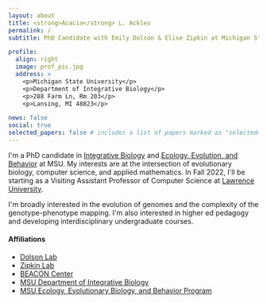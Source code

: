 ```yaml
---
layout: about
title: <strong>Acacia</strong> L. Ackles
permalink: /
subtitle: PhD Candidate with Emily Dolson & Elise Zipkin at Michigan State University | she/her they/them

profile:
  align: right
  image: prof_pic.jpg
  address: >
    <p>Michigan State University</p>
    <p>Department of Integrative Biology</p>
    <p>288 Farm Ln, Rm 203</p>
    <p>Lansing, MI 48823</p>

news: false
social: true
selected_papers: false # includes a list of papers marked as "selected={true}"
---
```


I'm a PhD candidate in [Integrative Biology][ibio] and [Ecology, Evolution, and Behavior][eeb] at MSU. My interests are at the intersection of evolutionary biology, computer science, and applied mathematics. In Fall 2022, I'll be starting as a Visiting Assistant Professor of Computer Science at [Lawrence University][lawrence]. 

I'm broadly interested in the evolution of genomes and the complexity of the genotype-phenotype mapping. I'm also interested in higher ed pedagogy and developing interdisciplinary undergraduate courses.

#### Affiliations
 * [Dolson Lab][dolson]
 * [Zipkin Lab][zipkin]
 * [BEACON Center][beacon]
 * [MSU Department of Integrative Biology][ibio]
 * [MSU Ecology, Evolutionary Biology, and Behavior Program][eeb]

[dolson]: http://cse.msu.edu/~dolsonem/
[zipkin]: https://ezipkin.github.io/
[beacon]: http://beacon-center.org/
[ibio]: https://integrativebiology.natsci.msu.edu
[eeb]: http://eeb.msu.edu/
[lawrence]: https://www.lawrence.edu/academics/study/computer_science